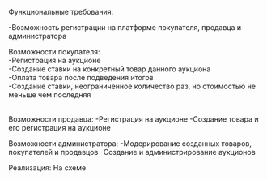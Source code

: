 Функциональные требования:

-Возможность регистрации на платформе покупателя, продавца и администратора

Возможности покупателя:<br>
-Регистрация на аукционе<br>
-Создание ставки на конкретный товар данного аукциона<br>
-Оплата товара после подведения итогов<br>
-Создание ставки, неограниченное количество раз, но стоимостью не меньше чем последняя<br><br>

Возможности продавца:
-Регистрация на аукционе
-Создание товара и его регистрация на аукционе

Возможности администратора:
-Модерирование созданных товаров, покупателей и продавцов
-Создание и администрирование аукционов

Реализация:
На схеме